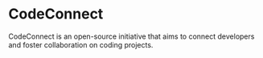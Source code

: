 # CodeConnect
CodeConnect is an open-source initiative that aims to connect developers and foster collaboration on coding projects. 
